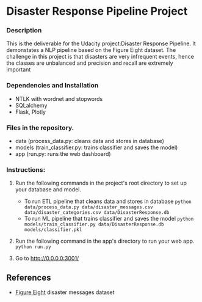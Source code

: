 # Disaster Response Pipeline Project

### Description
This is the deliverable for the Udacity project:Disaster Response Pipeline.
It demonstates a NLP pipeline based on the Figure Eight dataset. The challenge in this project is that disasters are very infrequent events, hence the classes are unbalanced and precision and recall are extremely important 

### Dependencies and Installation
- NTLK with wordnet and stopwords
- SQLalchemy
- Flask, Plotly

###  Files in the repository.
- data (process_data.py: cleans data and stores in database)  
- models (train_classifier.py:  trains classifier and saves the model)
- app (run.py: runs the web dashboard)


### Instructions:
1. Run the following commands in the project's root directory to set up your database and model.

    - To run ETL pipeline that cleans data and stores in database
        `python data/process_data.py data/disaster_messages.csv data/disaster_categories.csv data/DisasterResponse.db`
    - To run ML pipeline that trains classifier and saves the model
        `python models/train_classifier.py data/DisasterResponse.db models/classifier.pkl`

2. Run the following command in the app's directory to run your web app.
    `python run.py`

3. Go to http://0.0.0.0:3001/

## References
* [Figure Eight](https://www.figure-eight.com/) disaster messages dataset 


